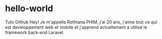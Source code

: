 # hello-world
Tuto Github
Hey! Je m'appelle Rothtana PHIM, j'ai 20 ans, j'aime tout ce qui est developpement web et mobile et j'apprend actuellement a utilisé le framework back-end Laravel.
